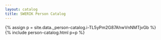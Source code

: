```yaml
---
layout: catalog
title: SWERIK Person Catalog
---
```

{% assign p = site.data._person-catalog.i-TL5yPm2G87AhwVnNMTjvGb %}
{% include person-catalog.html p=p %}

